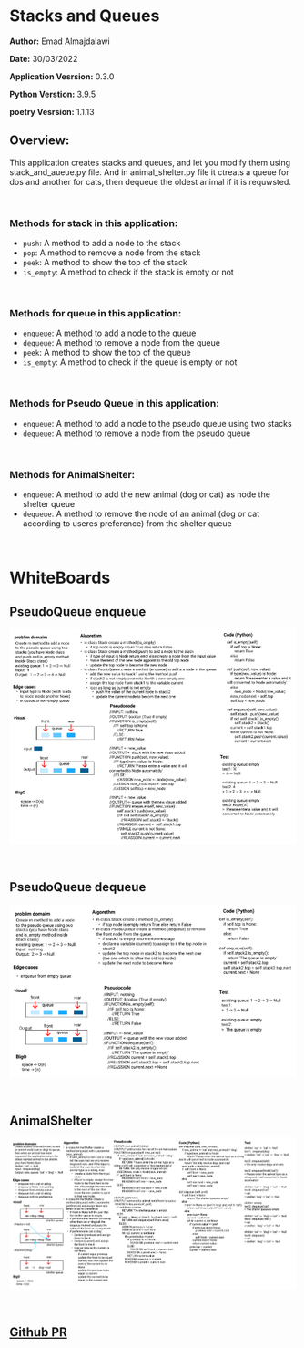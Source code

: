 # Stacks and Queues

**Author:** Emad Almajdalawi

**Date:** 30/03/2022

**Application Vesrsion:** 0.3.0

**Python Verstion:** 3.9.5

**poetry Vesrsion:** 1.1.13

## Overview:
This application creates stacks and queues, and let you modify them using stack_and_aueue.py file. And in animal_shelter.py file it ctreats a queue for dos and another for cats, then dequeue the oldest animal if it is requwsted.

<br>

### Methods for stack in this application:

- `push`: A method to add a node to the stack
- `pop`: A method to remove a node from the stack
- `peek`: A method to show the top of the stack
- `is_empty`: A method to check if the stack is empty or not

<br>

### Methods for queue in this application:

- `enqueue`: A method to add a node to the queue
- `dequeue`:  A method to remove a node from the queue
- `peek`: A method to show the top of the queue
- `is_empty`: A method to check if the queue is empty or not

<br>

### Methods for Pseudo Queue in this application:

- `enqueue`: A method to add a node to the pseudo queue using two stacks
- `dequeue`:  A method to remove a node from the pseudo queue

<br>

### Methods for AnimalShelter:

- `enqueue`: A method to add the new animal (dog or cat) as node the shelter queue
- `dequeue`:  A method to remove the node of an animal (dog or cat according to useres preference) from the shelter queue

<br>

# WhiteBoards

## PseudoQueue enqueue

![PseudoQueue enqueue](./imgs/PseudoQueue-enqueue.png)

<br>

## PseudoQueue dequeue

![PseudoQueue enqueue](./imgs/PseudoQueue-dequeue.png)

<br>

## AnimalShelter

![Animal Shelter](./imgs/animal_shelter.png)

<br>

## [Github PR](https://github.com/e97m/data-structures-and-algorithms/pull/22)